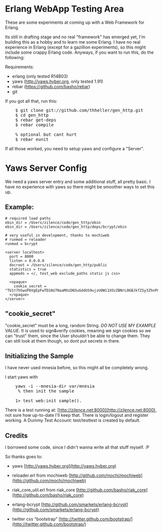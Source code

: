 # Erlang WebApp Testing Area

These are some experiments at coming up with a Web Framework for Erlang.

Its still in drafting stage and no real "framework" has emerged yet,
I'm building this as a hobby and to learn me some Erlang. I have no real
experience in Erlang (except for a gazillion experiments), so this might
include some crappy Erlang code. Anyways, if you want to run this, do the
following:

Requirements:

* erlang (only tested R14B03)
* yaws (http://yaws.hyber.org, only tested 1.91)
* rebar (https://github.com/basho/rebar) 
* git

If you got all that, run this:

<pre>
    $ git clone git://github.com/thheller/gen_http.git
    $ cd gen_http
    $ rebar get-deps
    $ rebar compile

    % optional but cant hurt
    $ rebar eunit
</pre>

If all those worked, you need to setup yaws and configure a "Server".

# Yaws Server Config

We need a yaws server entry and some additional stuff, all pretty basic.
I have no experience with yaws so there might be smoother ways to set this up.

## Example:

    # required load paths
    ebin_dir = /Users/zilence/code/gen_http/ebin
    ebin_dir = /Users/zilence/code/gen_http/deps/bcrypt/ebin

    # very useful in development, thanks to mochiweb
    # runmod = reloader
    runmod = bcrypt

    <server localhost>
      port = 8000
      listen = 0.0.0.0
      docroot = /Users/zilence/code/gen_http/public
      statistics = true
      appmods = </, test_web exclude_paths static js css>

      <opaque>
        cookie_secret = "TU1t7hSwoP6VgEpFwTD2AU7NaaMXzDN3uGddUS9ujzUOW11XOzZBNrLOGBJkfZSy3ZhnP8RSKpH8qEtq6QtOskh6CzK98nHbHxuQwOmAWSvppmDxuI12NINEfcALvi1K"
      </opaque>
    </server>


## "cookie_secret"

"cookie_secret" must be a long, random String. *DO NOT USE MY EXAMPLE VALUE*.
It is used to sign&verify cookies, meaning we sign cookies so we can "trust"
them, since the User shouldn't be able to change them. They can still look at
them though, so dont put secrets in there. 


## Initializing the Sample

I have never used mnesia before, so this might all be completely wrong.

I start yaws with

<pre>
    yaws -i --mnesia-dir var/mnesia
     % then init the sample
    
    1> test_web:init_sample().
</pre>


There is a test running at: [http://zilence.net:8000](http://zilence.net:8000), not
sure how up-to-date I'll keep that. There is login/logout and register working. A Dummy
Test Account: test/testtest is created by default.

## Credits

I borrowed some code, since I didn't wanna write all that stuff myself. :P

So thanks goes to:

* yaws
[http://yaws.hyber.org](http://yaws.hyber.org)

* reloader.erl from mochiweb
[http://github.com/mochi/mochiweb](http://github.com/mochi/mochiweb)

* riak_core_util.erl from riak_core
[http://github.com/basho/riak_core](http://github.com/basho/riak_core)

* erlang-bcrypt
[http://github.com/smarkets/erlang-bcrypt](http://github.com/smarkets/erlang-bcrypt)

* twitter css "bootstrap"
[http://twitter.github.com/bootstrap/](http://twitter.github.com/bootstrap/)


